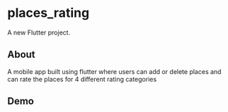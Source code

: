 # places_rating

A new Flutter project.

## About

A mobile app built using flutter where users can add or delete places and can rate the places for 4 different rating categories

## Demo

